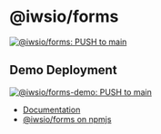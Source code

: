 # @iwsio/forms
[![@iwsio/forms: PUSH to main](https://github.com/iwsllc/iwsio-forms/actions/workflows/forms-push-main.yaml/badge.svg)](https://github.com/iwsllc/iwsio-forms/actions/workflows/forms-push-main.yaml)

## Demo Deployment
[![@iwsio/forms-demo: PUSH to main](https://github.com/iwsllc/iwsio-forms/actions/workflows/demo-push-main.yaml/badge.svg)](https://github.com/iwsllc/iwsio-forms/actions/workflows/demo-push-main.yaml)

 - [Documentation](https://forms.iws.io)
 - [@iwsio/forms on npmjs](https://www.npmjs.com/package/@iwsio/forms)
